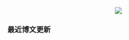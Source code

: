 <div align="center"><img src="https://raw.githubusercontent.com/weekdaycare/weekdaycare/main/assets/github-contribution-grid-snake.svg" /></div>

### 最近博文更新
<!-- BLOG-POST-LIST:START -->
<!-- BLOG-POST-LIST:END -->
